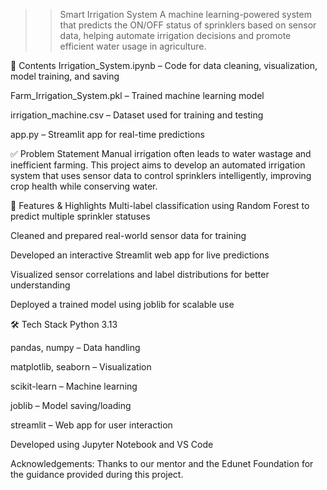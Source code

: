 >>Smart Irrigation System
A machine learning-powered system that predicts the ON/OFF status of sprinklers based on sensor data, helping automate irrigation decisions and promote efficient water usage in agriculture.

📁 Contents
Irrigation_System.ipynb – Code for data cleaning, visualization, model training, and saving

Farm_Irrigation_System.pkl – Trained machine learning model

irrigation_machine.csv – Dataset used for training and testing

app.py – Streamlit app for real-time predictions

✅ Problem Statement
Manual irrigation often leads to water wastage and inefficient farming. This project aims to develop an automated irrigation system that uses sensor data to control sprinklers intelligently, improving crop health while conserving water.

🚀 Features & Highlights
Multi-label classification using Random Forest to predict multiple sprinkler statuses

Cleaned and prepared real-world sensor data for training

Developed an interactive Streamlit web app for live predictions

Visualized sensor correlations and label distributions for better understanding

Deployed a trained model using joblib for scalable use

🛠️ Tech Stack
Python 3.13

pandas, numpy – Data handling

matplotlib, seaborn – Visualization

scikit-learn – Machine learning

joblib – Model saving/loading

streamlit – Web app for user interaction

Developed using Jupyter Notebook and VS Code

Acknowledgements:
Thanks to our mentor and the Edunet Foundation for the guidance provided during this project.


